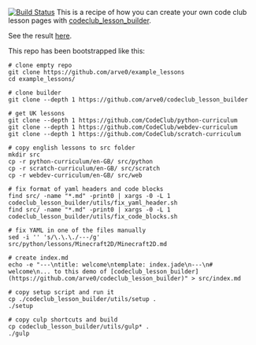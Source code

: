 [![Build Status](https://travis-ci.org/arve0/codeclub_lesson_builder.svg?branch=nb-NO)](https://travis-ci.org/arve0/codeclub_lesson_builder)
This is a recipe of how you can create your own code club lesson
pages with [codeclub_lesson_builder](https://github.com/arve0/codeclub_lesson_builder).

See the result [here](http://arve0.github.io/example_lessons/).

This repo has been bootstrapped like this:
```shell
# clone empty repo
git clone https://github.com/arve0/example_lessons
cd example_lessons/

# clone builder
git clone --depth 1 https://github.com/arve0/codeclub_lesson_builder

# get UK lessons
git clone --depth 1 https://github.com/CodeClub/python-curriculum
git clone --depth 1 https://github.com/CodeClub/webdev-curriculum
git clone --depth 1 https://github.com/CodeClub/scratch-curriculum

# copy english lessons to src folder
mkdir src
cp -r python-curriculum/en-GB/ src/python
cp -r scratch-curriculum/en-GB/ src/scratch
cp -r webdev-curriculum/en-GB/ src/web

# fix format of yaml headers and code blocks
find src/ -name "*.md" -print0 | xargs -0 -L 1 codeclub_lesson_builder/utils/fix_yaml_header.sh 
find src/ -name "*.md" -print0 | xargs -0 -L 1 codeclub_lesson_builder/utils/fix_code_blocks.sh 

# fix YAML in one of the files manually
sed -i '' 's/\.\.\./---/g' src/python/lessons/Minecraft2D/Minecraft2D.md

# create index.md
echo -e "---\ntitle: welcome\ntemplate: index.jade\n---\n# welcome\n... to this demo of [codeclub_lesson_builder](https://github.com/arve0/codeclub_lesson_builder)" > src/index.md

# copy setup script and run it
cp ./codeclub_lesson_builder/utils/setup .
./setup

# copy culp shortcuts and build
cp codeclub_lesson_builder/utils/gulp* .
./gulp
```
